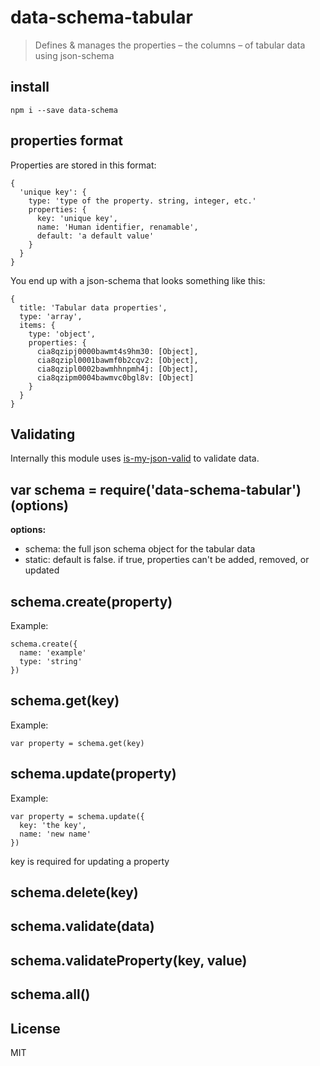 # data-schema-tabular

> Defines & manages the properties – the columns – of tabular data using json-schema

## install

```
npm i --save data-schema
```

## properties format

Properties are stored in this format:

```
{
  'unique key': {
    type: 'type of the property. string, integer, etc.'
    properties: {
      key: 'unique key',
      name: 'Human identifier, renamable',
      default: 'a default value'
    }
  }
}
```

You end up with a json-schema that looks something like this:

```
{ 
  title: 'Tabular data properties',
  type: 'array',
  items: { 
    type: 'object',
    properties: {
      cia8qzipj0000bawmt4s9hm30: [Object],
      cia8qzipl0001bawmf0b2cqv2: [Object],
      cia8qzipl0002bawmhhnpmh4j: [Object],
      cia8qzipm0004bawmvc0bgl8v: [Object] 
    } 
  } 
}
```

## Validating

Internally this module uses [is-my-json-valid](http://npmjs.org/is-my-json-valid) to validate data.

## var schema = require('data-schema-tabular')(options)

**options:**  
  - schema: the full json schema object for the tabular data
  - static: default is false. if true, properties can't be added, removed, or updated

## schema.create(property)

Example:

```
schema.create({
  name: 'example'
  type: 'string'
})
```

## schema.get(key)

Example:

```
var property = schema.get(key)
```

## schema.update(property)

Example:

```
var property = schema.update({
  key: 'the key',
  name: 'new name'
})
```

key is required for updating a property

## schema.delete(key)

## schema.validate(data)

## schema.validateProperty(key, value)

## schema.all()

## License
MIT